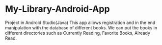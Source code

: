 # My-Library-Android-App
Project in Android Studio(Java)
This app allows registration and in the end manipulation with the database of different books. We can put the books in different directories such as Currently Reading, Favorite Books, Already Read.
